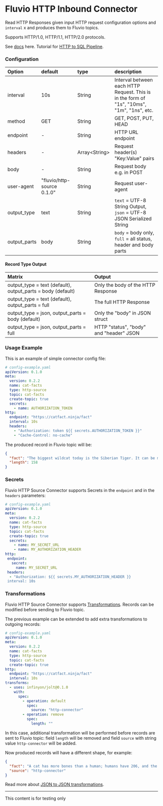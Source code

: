 # Fluvio HTTP Inbound Connector

Read HTTP Responses given input HTTP request configuration options and `interval` x and produces them to Fluvio topics.

Supports HTTP/1.0, HTTP/1.1, HTTP/2.0 protocols.

See [docs](https://www.fluvio.io/connectors/inbound/http/) here.
Tutorial for [HTTP to SQL Pipeline](https://www.fluvio.io/docs/tutorials/data-pipeline/).

### Configuration
| Option       | default                    | type    | description                                                                                |
| :------------| :--------------------------| :-----  | :----------------------------------------------------------------------------------------- |
| interval     | 10s                        | String  | Interval between each HTTP Request. This is in the form of "1s", "10ms", "1m", "1ns", etc. |
| method       | GET                        | String  | GET, POST, PUT, HEAD                                                                       |
| endpoint     | -                          | String  | HTTP URL endpoint                                                                          |
| headers      | -                          | Array\<String\> | Request header(s) "Key:Value" pairs                                                  |
| body         | -                          | String  | Request body e.g. in POST                                                                  |
| user-agent   | "fluvio/http-source 0.1.0" | String  | Request user-agent                                                                         |
| output_type  | text                       | String  | `text` = UTF-8 String Output, `json` = UTF-8 JSON Serialized String                        |
| output_parts | body                       | String  | `body` = body only, `full` = all status, header and body parts                             |

#### Record Type Output
| Matrix                                                      | Output                                  |
| :---------------------------------------------------------- | :-------------------------------------- |
| output_type = text (default), output_parts = body (default) | Only the body of the HTTP Response      |
| output_type = text (default), output_parts = full           | The full HTTP Response                  |
| output_type = json, output_parts = body (default)           | Only the "body" in JSON struct          |
| output_type = json, output_parts = full                     | HTTP "status", "body" and "header" JSON |


### Usage Example

This is an example of simple connector config file:

```yaml
# config-example.yaml
apiVersion: 0.1.0
meta:
  version: 0.2.2
  name: cat-facts
  type: http-source
  topic: cat-facts
  create-topic: true
  secrets:
    - name: AUTHORIZATION_TOKEN
http:
  endpoint: "https://catfact.ninja/fact"
  interval: 10s  
  headers:
    - "Authorization: token ${{ secrets.AUTHORIZATION_TOKEN }}"
    - "Cache-Control: no-cache"
```

The produced record in Fluvio topic will be:
```json
{
  "fact": "The biggest wildcat today is the Siberian Tiger. It can be more than 12 feet (3.6 m) long (about the size of a small car) and weigh up to 700 pounds (317 kg).",
  "length": 158
}
```
### Secrets

Fluvio HTTP Source Connector supports Secrets in the `endpoint` and in the `headers` parameters:

```yaml
# config-example.yaml
apiVersion: 0.1.0
meta:
  version: 0.2.2
  name: cat-facts
  type: http-source
  topic: cat-facts
  create-topic: true
  secrets:
    - name: MY_SECRET_URL
    - name: MY_AUTHORIZATION_HEADER
http:
 endpoint: 
   secret:
     name: MY_SECRET_URL
 headers: 
  - "Authorization: ${{ secrets.MY_AUTHORIZATION_HEADER }}
 interval: 10s
```


### Transformations
Fluvio HTTP Source Connector supports [Transformations](https://www.fluvio.io/docs/concepts/transformations-chain/). Records can be modified before sending to Fluvio topic.

The previous example can be extended to add extra transformations to outgoing records:
```yaml
# config-example.yaml
apiVersion: 0.1.0
meta:
  version: 0.2.2
  name: cat-facts
  type: http-source
  topic: cat-facts
  create-topic: true
http:
  endpoint: "https://catfact.ninja/fact"
  interval: 10s
transforms:
  - uses: infinyon/jolt@0.1.0
    with:
      spec:
        - operation: default
          spec:
            source: "http-connector"
        - operation: remove
          spec:
            length: ""
```
In this case, additional transformation will be performed before records are sent to Fluvio topic: field `length` will be removed and
field `source` with string value `http-connector` will be added.

Now produced records will have a different shape, for example:
```json
{
  "fact": "A cat has more bones than a human; humans have 206, and the cat - 230.",
  "source": "http-connector"
}
```

Read more about [JSON to JSON transformations](https://www.fluvio.io/smartmodules/certified/jolt/).

---

This content is for testing only
